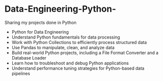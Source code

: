 # Data-Engineering-Python-
Sharing my projects done in Python

- Python for Data Engineering
- Understand Python fundamentals for data processing
- Work with Python Collections to efficiently process structured data
- Use Pandas to manipulate, clean, and analyze data
- Build real-world Python projects, including a File Format Converter and a Database Loader
- Learn how to troubleshoot and debug Python applications
- Understand performance tuning strategies for Python-based data pipelines


